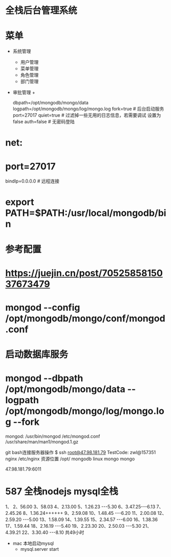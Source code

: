 # 全栈后台管理系统

# 菜单

- 系统管理
  + 用户管理
  + 菜单管理
  + 角色管理
  + 部门管理
- 审批管理
  + 




  dbpath=/opt/mongodb/mongo/data
logpath=/opt/mongodb/mongo/log/mongo.log
fork=true # 后台启动服务
port=27017
quiet=true # 过滤掉一些无用的日志信息，若需要调试 设置为false
auth=false # 无密码登陆
# net:
#   port=27017
bindIp=0.0.0.0 # 远程连接

# export PATH=$PATH:/usr/local/mongodb/bin
# 参考配置
# https://juejin.cn/post/7052585815037673479

# mongod --config /opt/mongodb/mongo/conf/mongod.conf

# 启动数据库服务
# mongod --dbpath /opt/mongodb/mongo/data --logpath /opt/mongodb/mongo/log/mongo.log --fork


mongod: /usr/bin/mongod /etc/mongod.conf /usr/share/man/man1/mongod.1.gz

git bash连接服务器操作  $ ssh root@47.98.181.79
TestCode: zwl@157351
nginx  /etc/nginx
资源位置 /opt/
mongodb linux mongo mongo

 47.98.181.79:6011
# 587 全栈nodejs mysql全栈
1、
2、56.00
3、58.03
4、2.13.00
5、1.26.23 ---5.30
6、3.47.25---6.13
7、2.45.26
8、1.36.24++++++
9、2.59.08
10、1.48.45 ---6.20
11、2.00.08
12、2.59.20 ---5.00
13、1.58.09
14、1.39.55
15、2.34.57 ---6.00
16、1.38.36
17、1.59.44
18、2.16.19 ---5.40
19、2.23.30
20、2.50.03 ---5.30
21、4.39.21
22、3.30.40 ---8.10
共49小时

- mac 本地启动mysql
  + mysql.server start